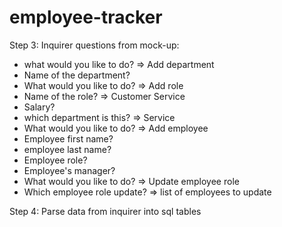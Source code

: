 # employee-tracker

Step 3:
Inquirer questions from mock-up:

- what would you like to do? => Add department
- Name of the department?
- What would you like to do? => Add role
- Name of the role? => Customer Service
- Salary?
- which department is this? => Service
- What would you like to do? => Add employee
- Employee first name?
- employee last name?
- Employee role?
- Employee's manager?
- What would you like to do? => Update employee role
- Which employee role update? => list of employees to update

Step 4:
Parse data from inquirer into sql tables
